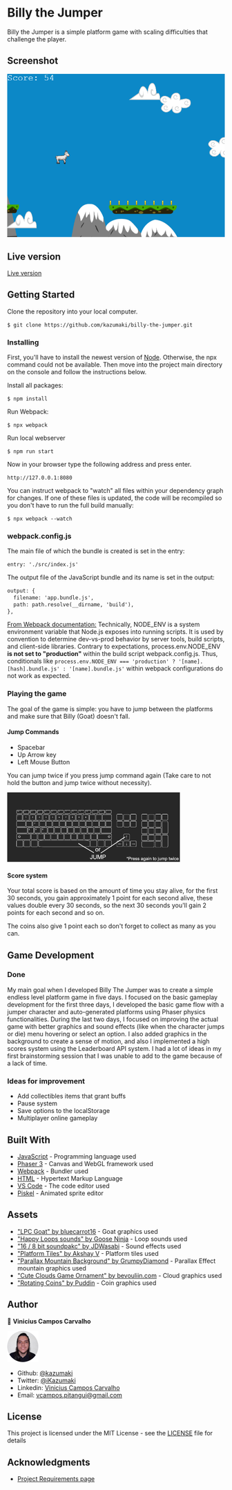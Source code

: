# Billy the Jumper

Billy the Jumper is a simple platform game with scaling difficulties that challenge the player.

## Screenshot

![Screenshot of the webpage](images/game-screenshot.png)

## Live version

[Live version](https://billy-the-jumper.herokuapp.com/)

## Getting Started

Clone the repository into your local computer.

```
$ git clone https://github.com/kazumaki/billy-the-jumper.git
```

### Installing

First, you'll have to install the newest version of [Node](https://nodejs.org/en/download/). Otherwise, the npx command could not be available. Then move into the project main directory on the console and follow the instructions below. 

Install all packages:

```
$ npm install
```

Run Webpack:

```
$ npx webpack
```

Run local webserver

```
$ npm run start
```

Now in your browser type the following address and press enter.

```
http://127.0.0.1:8080
```

You can instruct webpack to "watch" all files within your dependency graph for changes. If one of these files is updated, the code will be recompiled so you don't have to run the full build manually:

```
$ npx webpack --watch
```

### webpack.config.js

The main file of which the bundle is created is set in the entry:

```
entry: './src/index.js'
```

The output file of the JavaScript bundle and its name is set in the output:

```
output: {
  filename: 'app.bundle.js',
  path: path.resolve(__dirname, 'build'),
},
```

[From Webpack documentation:](https://webpack.js.org/guides/production/) Technically, NODE_ENV is a system environment variable that Node.js exposes into running scripts. It is used by convention to determine dev-vs-prod behavior by server tools, build scripts, and client-side libraries. Contrary to expectations, process.env.NODE_ENV **is not set to "production"** within the build script webpack.config.js. Thus, conditionals like `process.env.NODE_ENV === 'production' ? '[name].[hash].bundle.js' : '[name].bundle.js'` within webpack configurations do not work as expected.

### Playing the game
The goal of the game is simple: you have to jump between the platforms and make sure that Billy (Goat) doesn't fall.

#### Jump Commands
* Spacebar
* Up Arrow key
* Left Mouse Button

You can jump twice if you press jump command again (Take care to not hold the button and jump twice without necessity).

![Profile Image](images/small-keyboard.png) 

#### Score system
Your total score is based on the amount of time you stay alive, for the first 30 seconds, you gain approximately 1 point for each second alive, these values double every 30 seconds, so the next 30 seconds you'll gain 2 points for each second and so on.

The coins also give 1 point each so don't forget to collect as many as you can.

## Game Development

### Done

My main goal when I developed Billy The Jumper was to create a simple endless level platform game in five days. I focused on the basic gameplay development for the first three days, I developed the basic game flow with a jumper character and auto-generated platforms using Phaser physics functionalities. During the last two days, I focused on improving the actual game with better graphics and sound effects (like when the character jumps or die) menu hovering or select an option. I also added graphics in the background to create a sense of motion, and also I implemented a high scores system using the Leaderboard API system. I had a lot of ideas in my first brainstorming session that I was unable to add to the game because of a lack of time.

### Ideas for improvement

* Add collectibles items that grant buffs
* Pause system
* Save options to the localStorage
* Multiplayer online gameplay

## Built With

* [JavaScript](https://www.javascript.com/) - Programming language used
* [Phaser 3](https://phaser.io/phaser3) - Canvas and WebGL framework used
* [Webpack](https://webpack.js.org/) - Bundler used
* [HTML](https://en.wikipedia.org/wiki/HTML) - Hypertext Markup Language
* [VS Code](https://code.visualstudio.com/) - The code editor used
* [Piskel](https://www.piskelapp.com/) - Animated sprite editor

## Assets

* ["LPC Goat" by bluecarrot16](https://opengameart.org/content/lpc-goat) - Goat graphics used
* ["Happy Loops sounds" by Goose Ninja](https://gooseninja.itch.io/happy-loops) - Loop sounds used
* ["16 / 8 bit soundpakc" by JDWasabi](https://jdwasabi.itch.io/8-bit-16-bit-sound-effects-pack) - Sound effects used
* ["Platform Tiles" by Akshay V](https://opengameart.org/content/platformer-tiles-2) - Platform tiles used
* ["Parallax Mountain Background" by GrumpyDiamond](https://opengameart.org/content/parallax-mountain-background) - Parallax Effect mountain graphics used
* ["Cute Clouds Game Ornament" by bevouliin.com](https://opengameart.org/content/cute-clouds-game-ornament) - Cloud graphics used
* ["Rotating Coins" by Puddin](https://opengameart.org/content/rotating-coin) - Coin graphics used 
## Author

👤 **Vinicius Campos Carvalho**

<a href="https://github.com/kazumaki" rel="noopener noreferrer" target="_blank">

  ![Profile Image](images/vinicius-profile.png) 

</a>

- Github: [@kazumaki](https://github.com/kazumaki)
- Twitter: [@iKazumaki](https://twitter.com/iKazumaki)
- Linkedin: [Vinicius Campos Carvalho](https://www.linkedin.com/in/vcamposcarvalho/)
- Email: [vcampos.pitangui@gmail.com](vcampos.pitangui@gmail.com)

## License

This project is licensed under the MIT License - see the [LICENSE](LICENSE) file for details

## Acknowledgments

* [Project Requirements page](https://www.notion.so/Platform-game-4a55a7d1fcc245bcb012c76814764712)
